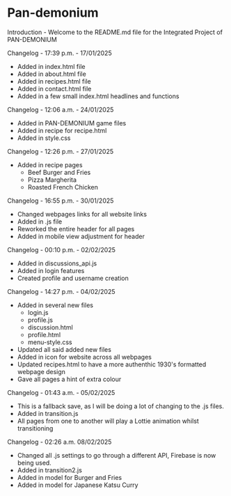 # Pan-demonium

Introduction -
Welcome to the README.md file for the Integrated Project of PAN-DEMONIUM

Changelog - 17:39 p.m. - 17/01/2025
- Added in index.html file
- Added in about.html file
- Added in recipes.html file
- Added in contact.html file
- Added in a few small index.html headlines and functions

Changelog - 12:06 a.m. - 24/01/2025
- Added in PAN-DEMONIUM game files
- Added in recipe for recipe.html
- Added in style.css

Changelog - 12:26 p.m. - 27/01/2025
- Added in recipe pages
    - Beef Burger and Fries
    - Pizza Margherita
    - Roasted French Chicken

Changelog - 16:55 p.m. - 30/01/2025
- Changed webpages links for all website links
- Added in .js file
- Reworked the entire header for all pages
- Added in mobile view adjustment for header

Changelog - 00:10 p.m. - 02/02/2025
- Added in discussions_api.js
- Added in login features
- Created profile and username creation

Changelog - 14:27 p.m. - 04/02/2025
- Added in several new files
    - login.js
    - profile.js
    - discussion.html
    - profile.html
    - menu-style.css
- Updated all said added new files
- Added in icon for website across all webpages
- Updated recipes.html to have a more authenthic 1930's formatted webpage design
- Gave all pages a hint of extra colour

Changelog - 01:43 a.m. - 05/02/2025
- This is a fallback save, as I will be doing a lot of changing to the .js files.
- Added in transition.js
- All pages from one to another will play a Lottie animation whilst transitioning

Changelog - 02:26 a.m. 08/02/2025
- Changed all .js settings to go through a different API, Firebase is now being used.
- Added in transition2.js
- Added in model for Burger and Fries
- Added in model for Japanese Katsu Curry